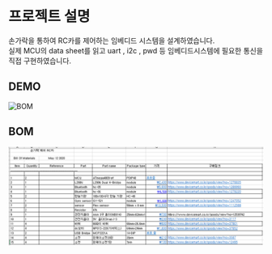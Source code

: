 # 프로젝트 설명
손가락을 통하여 RC카를 제어하는 임베디드 시스템을 설계하였습니다.  
실제 MCU의 data sheet를 읽고 uart , i2c , pwd 등 임베디드시스템에 필요한 통신을 직접 구현하였습니다.  

## DEMO
![BOM](https://user-images.githubusercontent.com/65473604/114403490-cd576080-9bdf-11eb-80ec-da224e3dfaf7.PNG)

## BOM
![BOM_img](/img/BOM.png)

